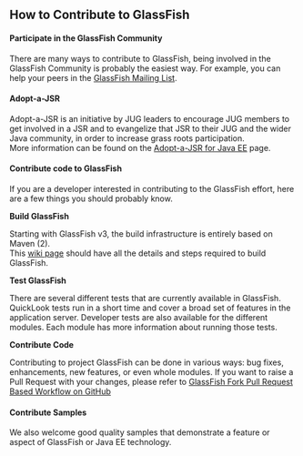 ## How to Contribute to GlassFish

#### Participate in the GlassFish Community

There are many ways to contribute to GlassFish, being involved in the GlassFish Community is probably the easiest way. For example, you can help your peers in the [GlassFish Mailing List](https://javaee.groups.io/g/glassfish).

#### Adopt-a-JSR

Adopt-a-JSR is an initiative by JUG leaders to encourage JUG members to get involved in a JSR and to evangelize that JSR to their JUG and the wider Java community, in order to increase grass roots participation.  
More information can be found on the [Adopt-a-JSR for Java EE](https://community.oracle.com/community/java/jcp/adopt-a-jsr) page.

#### Contribute code to GlassFish

If you are a developer interested in contributing to the GlassFish effort, here are a few things you should probably know.

**Build GlassFish**

Starting with GlassFish v3, the build infrastructure is entirely based on Maven (2).  
This [wiki page](wiki-archive/FullBuildInstructions.html) should have all the details and steps required to build GlassFish.

**Test GlassFish**

There are several different tests that are currently available in GlassFish. QuickLook tests run in a short time and cover a broad set of features in the application server. Developer tests are also available for the different modules. Each module has more information about running those tests.

**Contribute Code**

Contributing to project GlassFish can be done in various ways: bug fixes, enhancements, new features, or even whole modules. If you want to raise a Pull Request with your changes, please refer to [GlassFish Fork Pull Request Based Workflow on GitHub](glassfish-pullrequest.md)


#### Contribute Samples

We also welcome good quality samples that demonstrate a feature or aspect of GlassFish or Java EE technology.
